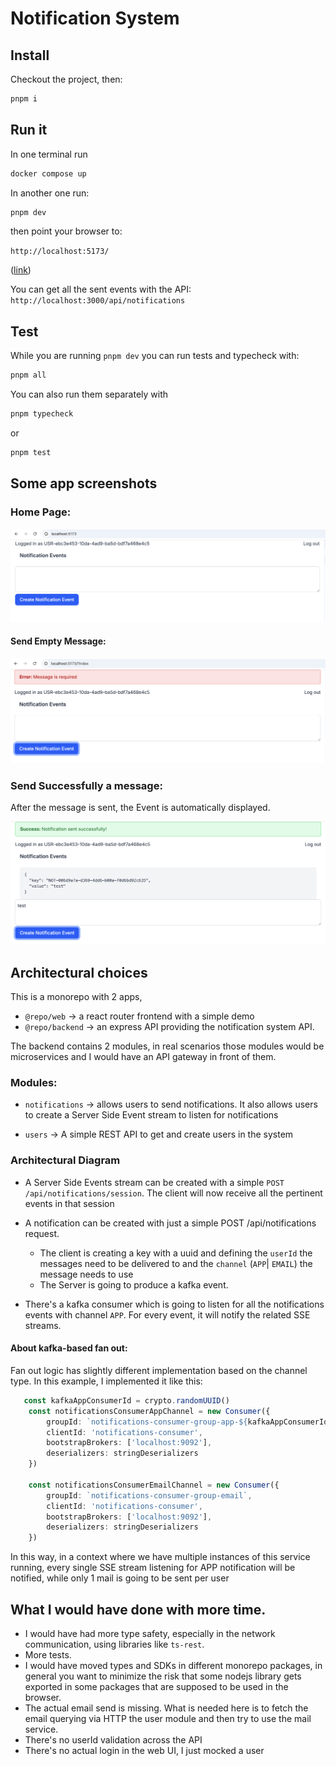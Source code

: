 # Notification System

## Install

Checkout the project, then:

```bash
pnpm i
```


## Run it

In one terminal run

```bash
docker compose up
```

In another one run: 

```bash
pnpm dev
```
then point your browser to: 

```http://localhost:5173/```

([link](http://localhost:5173/))




 You can get all the sent events with the API: `http://localhost:3000/api/notifications`



## Test

While you are running ```pnpm dev``` you can run tests and typecheck with:

```bash
pnpm all
```

You can also run them separately with

```bash
pnpm typecheck
```

or

```bash
pnpm test
```


## Some app screenshots

### Home Page:

![Screen 1](docs/screen1.png)

#### Send Empty Message:

![Screen 1](docs/screen2_error.png)

### Send Successfully a message:

After the message is sent, the Event is automatically displayed.

![Screen 1](docs/screen3_message.png)

## Architectural choices


This is a monorepo with 2 apps, 
 - ```@repo/web``` -> a react router frontend with a simple demo 
 - ```@repo/backend``` -> an express API providing the notification system API. 


The backend contains 2 modules, in real scenarios those modules would be microservices and I would have an API gateway in front of them. 

### Modules:
- `notifications` -> allows users to send notifications. It also allows users to create a Server Side Event stream to listen for notifications

- `users` -> A simple REST API to get and create users in the system


### Architectural Diagram

- A Server Side Events stream can be created with a simple `POST /api/notifications/session`. The client will now receive all the pertinent events in that session

- A notification can be created with just a simple POST /api/notifications request. 
    - The client is creating a key with a uuid and defining the `userId` the messages need to be delivered to and the `channel` (`APP`| `EMAIL`) the message needs to use
    - The Server is going to produce a kafka event.

- There's a kafka consumer which is going to listen for all the notifications events with channel `APP`. For every event, it will notify the related SSE streams.

#### About kafka-based fan out: 

Fan out logic has slightly different implementation based on the channel type. In this example, I implemented it like this: 

```typescript
   const kafkaAppConsumerId = crypto.randomUUID()
    const notificationsConsumerAppChannel = new Consumer({
        groupId: `notifications-consumer-group-app-${kafkaAppConsumerId}`,
        clientId: 'notifications-consumer',
        bootstrapBrokers: ['localhost:9092'],
        deserializers: stringDeserializers
    })

    const notificationsConsumerEmailChannel = new Consumer({
        groupId: `notifications-consumer-group-email`,
        clientId: 'notifications-consumer',
        bootstrapBrokers: ['localhost:9092'],
        deserializers: stringDeserializers
    })
```

In this way, in a context where we have multiple instances of this service running, every single SSE stream listening for APP notification will be notified, while only 1 mail is going to be sent per user 


## What I would have done with more time. 

- I would have had more type safety, especially in the network communication, using libraries like `ts-rest`.
- More tests.
- I would have moved types and SDKs in different monorepo packages, in general you want to minimize the risk that some nodejs library gets exported in some packages that are supposed to be used in the browser.
- The actual email send is missing. What is needed here is to fetch the email querying via HTTP the user module and then try to use the mail service. 
- There's no userId validation across the API
- There's no actual login in the web UI, I just mocked a user
